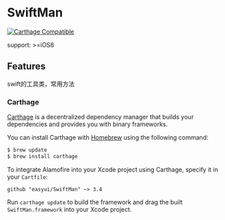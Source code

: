 # SwiftMan

[![Carthage Compatible](https://img.shields.io/badge/Carthage-compatible-4BC51D.svg?style=flat)](https://github.com/Carthage/Carthage)

support: >=iOS8

## Features
swift的工具类，常用方法

### Carthage

[Carthage](https://github.com/Carthage/Carthage) is a decentralized dependency manager that builds your dependencies and provides you with binary frameworks.

You can install Carthage with [Homebrew](http://brew.sh/) using the following command:

```bash
$ brew update
$ brew install carthage
```

To integrate Alamofire into your Xcode project using Carthage, specify it in your `Cartfile`:

```ogdl
github "easyui/SwiftMan" ~> 3.4
```

Run `carthage update` to build the framework and drag the built `SwiftMan.framework` into your Xcode project.




